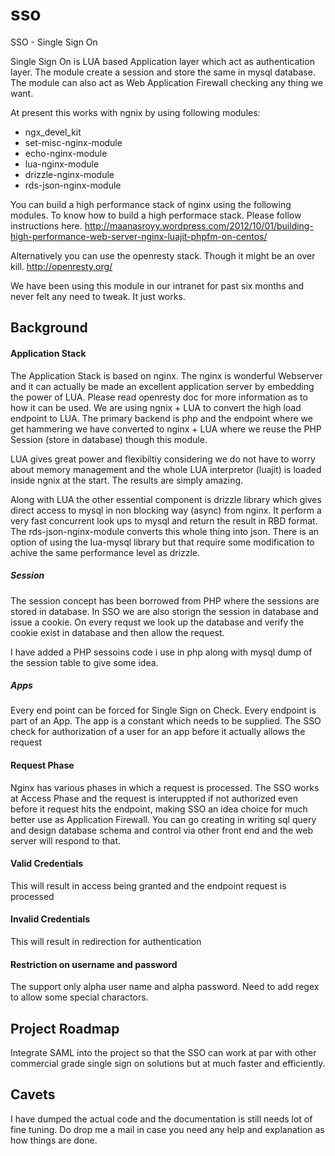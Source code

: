 sso
===

SSO - Single Sign On

Single Sign On is LUA based Application layer which act as authentication layer. The module create a session and store the same in mysql database. The module can also act as Web Application Firewall checking any thing we want. 

At present this works with ngnix by using following modules:

* ngx_devel_kit
* set-misc-nginx-module
* echo-nginx-module
* lua-nginx-module 
* drizzle-nginx-module
* rds-json-nginx-module 

You can build a high performance stack of nginx using the following modules. To know how to build a high performace stack. Please follow instructions here. 
http://maanasroyy.wordpress.com/2012/10/01/building-high-performance-web-server-nginx-luajit-phpfm-on-centos/

Alternatively you can use the openresty stack. Though it might be an over kill.
http://openresty.org/


We have been using this module in our intranet for past six months and never felt any need to tweak. It just works. 


## Background

#### Application Stack
The Application Stack is based on nginx. The nginx is wonderful Webserver and it can actually be made an excellent application server by embedding the power of LUA. Please read openresty doc for more information as to how it can be used. We are using ngnix + LUA to convert the high load endpoint to LUA. The primary backend is php and the endpoint where we get hammering we have converted to nginx + LUA where we reuse the PHP Session (store in database) though this module.

LUA gives great power and flexibiltiy considering we do not have to worry about memory management and the whole LUA interpretor (luajit) is loaded inside ngnix at the start. The results are simply amazing. 

Along with LUA the other essential component is drizzle library which gives direct access to mysql in non blocking way (async) from nginx. It perform a very fast concurrent look ups to mysql and return the result in RBD format. The rds-json-nginx-module converts this whole thing into json. There is an option of using the lua-mysql library but that require some modification to achive the same performance level as drizzle.

##### Session
The session concept has been borrowed from PHP where the sessions are stored in database. In SSO we are also storign the session in database and issue a cookie. On every requst we look up the database and verify the cookie exist in database and then allow the request.

I have added a PHP sessoins code i use in php along with mysql dump of the session table to give some idea.

##### Apps
Every end point can be forced for Single Sign on Check. Every endpoint is part of an App. The app is a constant which needs to be supplied. The SSO check for authorization of a user for an app before it actually allows the request


#### Request Phase
Nginx has various phases in which a request is processed. The SSO works at Access Phase and the request is interuppted if not authorized even before it request hits the endpoint, making SSO an idea choice for much better use as Application Firewall. You can go creating in writing sql query and design database schema and control via other front end and the web server will respond to that.

#### Valid Credentials
This will result in access being granted and the endpoint request is processed


#### Invalid Credentials
This will result in redirection for authentication

#### Restriction on username and password
The support only alpha user name and alpha password. Need to add regex to allow some special charactors.

## Project Roadmap
Integrate SAML into the project so that the SSO can work at par with other commercial grade single sign on solutions but at much faster and efficiently.

## Cavets
I have dumped the actual code and the documentation is still needs lot of fine tuning. Do drop me a mail in case you need any help and explanation as how things are done.

